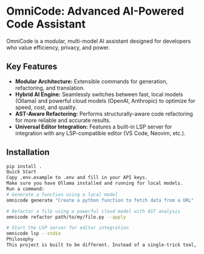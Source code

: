 # OmniCode: Advanced AI-Powered Code Assistant

OmniCode is a modular, multi-model AI assistant designed for developers who value efficiency, privacy, and power.

## Key Features

-   **Modular Architecture:** Extensible commands for generation, refactoring, and translation.
-   **Hybrid AI Engine:** Seamlessly switches between fast, local models (Ollama) and powerful cloud models (OpenAI, Anthropic) to optimize for speed, cost, and quality.
-   **AST-Aware Refactoring:** Performs structurally-aware code refactoring for more reliable and accurate results.
-   **Universal Editor Integration:** Features a built-in LSP server for integration with any LSP-compatible editor (VS Code, Neovim, etc.).

## Installation

```bash
pip install .
Quick Start
Copy .env.example to .env and fill in your API keys.
Make sure you have Ollama installed and running for local models.
Run a command:
# Generate a function using a local model
omnicode generate "Create a python function to fetch data from a URL" --local

# Refactor a file using a powerful cloud model with AST analysis
omnicode refactor path/to/my/file.py --apply

# Start the LSP server for editor integration
omnicode lsp --stdio
Philosophy
This project is built to be different. Instead of a single-trick tool, OmniCode is a comprehensive framework that adapts to your workflow, prioritizing both cutting-edge capability and developer privacy.
